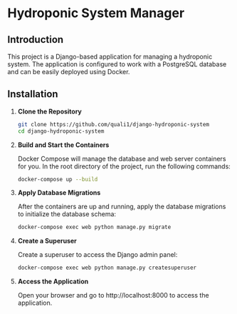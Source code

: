 # Hydroponic System Manager

## Introduction

This project is a Django-based application for managing a hydroponic system. The application is configured to work with a PostgreSQL database and can be easily deployed using Docker.

## Installation

1. **Clone the Repository**

    ```bash
    git clone https://github.com/quali1/django-hydroponic-system
    cd django-hydroponic-system
    ```
   
2. **Build and Start the Containers**

   Docker Compose will manage the database and web server containers for you. In the root directory of the project, run the following commands:
    ```bash
   docker-compose up --build
   ```
   
3. **Apply Database Migrations**
   
   After the containers are up and running, apply the database migrations to initialize the database schema:

   ```bash
   docker-compose exec web python manage.py migrate
   ```

4. **Create a Superuser**

   Create a superuser to access the Django admin panel:

   ```bash
   docker-compose exec web python manage.py createsuperuser
   ```
   
5. **Access the Application**

   Open your browser and go to http://localhost:8000 to access the application.